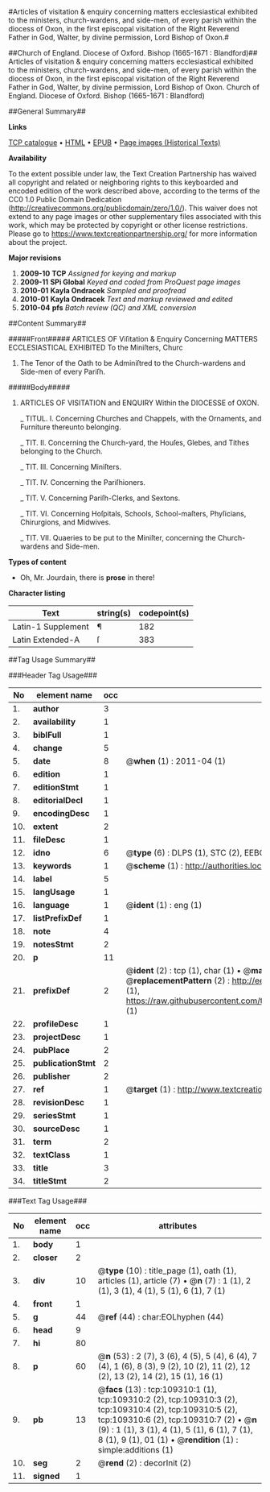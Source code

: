 #Articles of visitation & enquiry concerning matters ecclesiastical exhibited to the ministers, church-wardens, and side-men, of every parish within the diocess of Oxon, in the first episcopal visitation of the Right Reverend Father in God, Walter, by divine permission, Lord Bishop of Oxon.#

##Church of England. Diocese of Oxford. Bishop (1665-1671 : Blandford)##
Articles of visitation & enquiry concerning matters ecclesiastical exhibited to the ministers, church-wardens, and side-men, of every parish within the diocess of Oxon, in the first episcopal visitation of the Right Reverend Father in God, Walter, by divine permission, Lord Bishop of Oxon.
Church of England. Diocese of Oxford. Bishop (1665-1671 : Blandford)

##General Summary##

**Links**

[TCP catalogue](http://www.ota.ox.ac.uk/tcp/)  • 
[HTML](http://tei.it.ox.ac.uk/tcp/Texts-HTML/free/A32/A32967.html)  • 
[EPUB](http://tei.it.ox.ac.uk/tcp/Texts-EPUB/free/A32/A32967.epub) • 
[Page images (Historical Texts)](https://historicaltexts.jisc.ac.uk/eebo-19718660e)

**Availability**

To the extent possible under law, the Text Creation Partnership has waived all copyright and related or neighboring rights to this keyboarded and encoded edition of the work described above, according to the terms of the CC0 1.0 Public Domain Dedication (http://creativecommons.org/publicdomain/zero/1.0/). This waiver does not extend to any page images or other supplementary files associated with this work, which may be protected by copyright or other license restrictions. Please go to https://www.textcreationpartnership.org/ for more information about the project.

**Major revisions**

1. __2009-10__ __TCP__ *Assigned for keying and markup*
1. __2009-11__ __SPi Global__ *Keyed and coded from ProQuest page images*
1. __2010-01__ __Kayla Ondracek__ *Sampled and proofread*
1. __2010-01__ __Kayla Ondracek__ *Text and markup reviewed and edited*
1. __2010-04__ __pfs__ *Batch review (QC) and XML conversion*

##Content Summary##

#####Front#####
ARTICLES OF Viſitation & Enquiry Concerning MATTERS ECCLESIASTICAL EXHIBITED To the Miniſters, Churc
1. The Tenor of the Oath to be Adminiſtred to the Church-wardens and Side-men of every Pariſh.

#####Body#####

1. ARTICLES OF VISITATION and ENQUIRY Within the DIOCESSE of OXON.

    _ TITUL. I. Concerning Churches and Chappels, with the Ornaments, and Furniture thereunto belonging.

    _ TIT. II. Concerning the Church-yard, the Houſes, Glebes, and Tithes belonging to the Church.

    _ TIT. III. Concerning Miniſters.

    _ TIT. IV. Concerning the Pariſhioners.

    _ TIT. V. Concerning Pariſh-Clerks, and Sextons.

    _ TIT. VI. Concerning Hoſpitals, Schools, School-maſters, Phyſicians, Chirurgions, and Midwives.

    _ TIT. VII. Quaeries to be put to the Miniſter, concerning the Church-wardens and Side-men.

**Types of content**

  * Oh, Mr. Jourdain, there is **prose** in there!

**Character listing**


|Text|string(s)|codepoint(s)|
|---|---|---|
|Latin-1 Supplement|¶|182|
|Latin Extended-A|ſ|383|

##Tag Usage Summary##

###Header Tag Usage###

|No|element name|occ|attributes|
|---|---|---|---|
|1.|__author__|3||
|2.|__availability__|1||
|3.|__biblFull__|1||
|4.|__change__|5||
|5.|__date__|8| @__when__ (1) : 2011-04 (1)|
|6.|__edition__|1||
|7.|__editionStmt__|1||
|8.|__editorialDecl__|1||
|9.|__encodingDesc__|1||
|10.|__extent__|2||
|11.|__fileDesc__|1||
|12.|__idno__|6| @__type__ (6) : DLPS (1), STC (2), EEBO-CITATION (1), OCLC (1), VID (1)|
|13.|__keywords__|1| @__scheme__ (1) : http://authorities.loc.gov/ (1)|
|14.|__label__|5||
|15.|__langUsage__|1||
|16.|__language__|1| @__ident__ (1) : eng (1)|
|17.|__listPrefixDef__|1||
|18.|__note__|4||
|19.|__notesStmt__|2||
|20.|__p__|11||
|21.|__prefixDef__|2| @__ident__ (2) : tcp (1), char (1)  •  @__matchPattern__ (2) : ([0-9\-]+):([0-9IVX]+) (1), (.+) (1)  •  @__replacementPattern__ (2) : http://eebo.chadwyck.com/downloadtiff?vid=$1&page=$2 (1), https://raw.githubusercontent.com/textcreationpartnership/Texts/master/tcpchars.xml#$1 (1)|
|22.|__profileDesc__|1||
|23.|__projectDesc__|1||
|24.|__pubPlace__|2||
|25.|__publicationStmt__|2||
|26.|__publisher__|2||
|27.|__ref__|1| @__target__ (1) : http://www.textcreationpartnership.org/docs/. (1)|
|28.|__revisionDesc__|1||
|29.|__seriesStmt__|1||
|30.|__sourceDesc__|1||
|31.|__term__|2||
|32.|__textClass__|1||
|33.|__title__|3||
|34.|__titleStmt__|2||


###Text Tag Usage###

|No|element name|occ|attributes|
|---|---|---|---|
|1.|__body__|1||
|2.|__closer__|2||
|3.|__div__|10| @__type__ (10) : title_page (1), oath (1), articles (1), article (7)  •  @__n__ (7) : 1 (1), 2 (1), 3 (1), 4 (1), 5 (1), 6 (1), 7 (1)|
|4.|__front__|1||
|5.|__g__|44| @__ref__ (44) : char:EOLhyphen (44)|
|6.|__head__|9||
|7.|__hi__|80||
|8.|__p__|60| @__n__ (53) : 2 (7), 3 (6), 4 (5), 5 (4), 6 (4), 7 (4), 1 (6), 8 (3), 9 (2), 10 (2), 11 (2), 12 (2), 13 (2), 14 (2), 15 (1), 16 (1)|
|9.|__pb__|13| @__facs__ (13) : tcp:109310:1 (1), tcp:109310:2 (2), tcp:109310:3 (2), tcp:109310:4 (2), tcp:109310:5 (2), tcp:109310:6 (2), tcp:109310:7 (2)  •  @__n__ (9) : 1 (1), 3 (1), 4 (1), 5 (1), 6 (1), 7 (1), 8 (1), 9 (1), 01 (1)  •  @__rendition__ (1) : simple:additions (1)|
|10.|__seg__|2| @__rend__ (2) : decorInit (2)|
|11.|__signed__|1||
